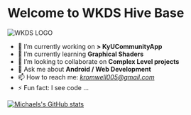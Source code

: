 # Welcome to WKDS Hive Base

![WKDS LOGO](https://lh3.googleusercontent.com/p/AF1QipOb8rDSrCHU3vmRZ0oiNhYiKpmjl1__7VjkN8lk=s1000)




- 🔭 I’m currently working on **> KyUCommunityApp**
- 🌱 I’m currently learning **Graphical Shaders**
- 👯 I’m looking to collaborate on **Complex Level projects**
- 💬 Ask me about **Android / Web Development**
- 📫 How to reach me: *kromwell005@gmail.com*
- ⚡ Fun fact: I see code ...



[![Michaels's GitHub stats](https://github-readme-stats.vercel.app/api?username=MichaelWayneKM&show_icons=true&theme=radical)](https://github.com/anuraghazra/github-readme-stats)
